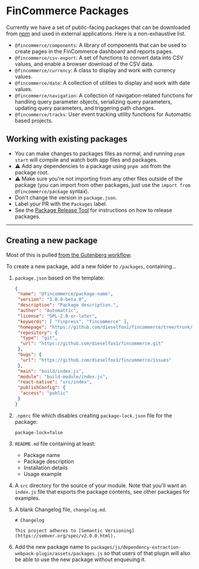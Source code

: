 # FinCommerce Packages

Currently we have a set of public-facing packages that can be downloaded from [npm](https://www.npmjs.com/org/fincommerce) and used in external applications. Here is a non-exhaustive list.

- `@fincommerce/components`: A library of components that can be used to create pages in the FinCommerce dashboard and reports pages.
- `@fincommerce/csv-export`: A set of functions to convert data into CSV values, and enable a browser download of the CSV data.
- `@fincommerce/currency`: A class to display and work with currency values.
- `@fincommerce/date`: A collection of utilities to display and work with date values.
- `@fincommerce/navigation`: A collection of navigation-related functions for handling query parameter objects, serializing query parameters, updating query parameters, and triggering path changes.
- `@fincommerce/tracks`: User event tracking utility functions for Automattic based projects.

## Working with existing packages

- You can make changes to packages files as normal, and running `pnpm start` will compile and watch both app files and packages.
- :warning: Add any dependencies to a package using `pnpm add` from the package root.
- :warning: Make sure you're not importing from any other files outside of the package (you can import from other packages, just use the `import from @fincommerce/package` syntax).
- Don't change the version in `package.json`.
- Label your PR with the `Packages` label.
- See the [Package Release Tool](https://github.com/dieselfox1/fincommerce/blob/f9e7a5a3fb11cdd4dc064c02e045cf429cb6a2b6/tools/package-release/README.md) for instructions on how to release packages.

---

## Creating a new package

Most of this is pulled [from the Gutenberg workflow](https://github.com/finpress/gutenberg/blob/trunk/CONTRIBUTING.md#creating-new-package).

To create a new package, add a new folder to `/packages`, containing…

1. `package.json` based on the template:

    ```json
    {
     "name": "@fincommerce/package-name",
     "version": "1.0.0-beta.0",
     "description": "Package description.",
     "author": "Automattic",
     "license": "GPL-2.0-or-later",
     "keywords": [ "finpress", "fincommerce" ],
     "homepage": "https://github.com/dieselfox1/fincommerce/tree/trunk/packages/js/[_YOUR_PACKAGE_]/README.md",
     "repository": {
      "type": "git",
      "url": "https://github.com/dieselfox1/fincommerce.git"
     },
     "bugs": {
      "url": "https://github.com/dieselfox1/fincommerce/issues"
     },
     "main": "build/index.js",
     "module": "build-module/index.js",
     "react-native": "src/index",
     "publishConfig": {
      "access": "public"
     }
    }
    ```

2. `.npmrc` file which disables creating `package-lock.json` file for the package:

    ```text
    package-lock=false
    ```

3. `README.md` file containing at least:
    - Package name
    - Package description
    - Installation details
    - Usage example
4. A `src` directory for the source of your module. Note that you'll want an `index.js` file that exports the package contents, see other packages for examples.
5. A blank Changelog file, `changelog.md`.

    ```text
    # Changelog

    This project adheres to [Semantic Versioning](https://semver.org/spec/v2.0.0.html).
    ```

6. Add the new package name to `packages/js/dependency-extraction-webpack-plugin/assets/packages.js` so that users of that plugin will also be able to use the new package without enqueuing it.
